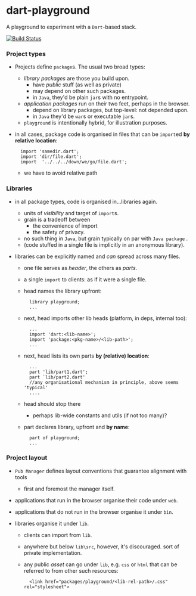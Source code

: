 dart-playground
============

A playground to experiment with a `Dart`-based stack.  

[![Build Status](https://drone.io/github.com/fabiosimeoni/dart-playground/status.png)](https://drone.io/github.com/fabiosimeoni/dart-playground/latest)

### Project types 

- Projects define `package`s. The usual two broad types:
	- *library packages* are those you build upon. 
		- have *public* stuff (as well as private)
		- may depend on other such packages. 
		- in `Java`, they'd be plain `jar`s with no entrypoint.
	- *application packages* run on their two feet,  perhaps in the browser.  
		- depend on library packages, but top-level: not depended upon. 
		- in `Java` they'd be `war`s or executable `jar`s.
	- `playground` is intentionally hybrid, for illustration purposes. 

- in all cases, package code is organised in files that can be `import`ed **by relative location**:

	    import 'samedir.dart';
	    import 'dir/file.dart';
	    import  '../../../down/we/go/file.dart';

	- we have to avoid relative path
	
### Libraries 

- in all package types, code is organised in...libraries again. 
	- units of *visibility* and target of `import`s.
	- grain is a tradeoff between 
		- the convenience of import
		- the safety of privacy.
	- no such thing in  `Java`, but grain typically on par with `Java package` . 
	- (code stuffed in a single file is implicitly in an anonymous library).

-  libraries can be explicitly named and *can* spread across many files.
	- one file serves as *header*, the others as *parts*. 
	- a single `import` to clients: as if it were a single file.
	- head names the library upfront:	
	
		    library playground; 
		    ...
		    
	- next, head imports other lib heads (platform, in deps, internal too): 
	
		    ...
		    import 'dart:<lib-name>'; 
		    import 'package:<pkg-name>/<lib-path>';
		    ...
	
	- next, head lists its own parts **by (relative) location**:  
		
		    ...
		    part 'lib/part1.dart';
		    part `lib/part2.dart'
		    //any organisational mechanism in principle, above seems 'typical'
		    ....
			
	- head should stop there
		- perhaps lib-wide constants and utils (if not too many)?
			
	- part declares library, upfront and **by name**: 
	 
		    part of playground;
		    ...

### Project layout

- `Pub Manager` defines layout conventions that guarantee alignment with tools 
	- first and foremost the manager itself. 

- applications that run in the browser organise their code under `web`.
- applications that do not run in the browser organise it under `bin`.
- libraries organise it under `lib`.
	- clients can import from `lib`. 
	- anywhere but below `lib\src`, however, it's discouraged. sort of private implementation.
	- any public *asset* can go under `lib`, e.g. `css` or `html` that can be referred to from other such resources:
	
		    <link href="packages/playground/<lib-rel-path>/.css" rel="stylesheet">
		 



